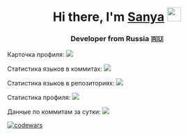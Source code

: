 <h1 align="center">Hi there, I'm <a href="https://t.me/gently_whitesnow" target="_blank">Sanya</a> 
<img src="https://github.com/blackcater/blackcater/raw/main/images/Hi.gif" height="32"/></h1>
<h3 align="center">Developer from Russia 🇷🇺</h3>

Карточка профиля: 
![](https://github-profile-summary-cards.vercel.app/api/cards/profile-details?username=gently-whitesnow&theme=solarized_dark)

Статистика языков в коммитах:
![](https://github-profile-summary-cards.vercel.app/api/cards/most-commit-language?username=gently-whitesnow&theme=solarized_dark)

Статистика языков в репозиториях:
![](https://github-profile-summary-cards.vercel.app/api/cards/repos-per-language?username=gently-whitesnow&theme=solarized_dark)

Статистика профиля:
![](https://github-profile-summary-cards.vercel.app/api/cards/stats?username=gently-whitesnow&theme=solarized_dark)

Данные по коммитам за сутки:
![](https://github-profile-summary-cards.vercel.app/api/cards/productive-time?username=gently-whitesnow&theme=solarized_dark)

[![codewars](https://www.codewars.com/users/Gently.whitesnow/badges/large)](https://www.codewars.com/users/Gently.whitesnow)

